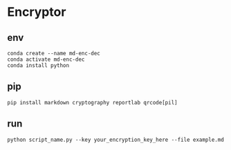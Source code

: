 # Encryptor

## env

```
conda create --name md-enc-dec
conda activate md-enc-dec
conda install python
```

## pip

```
pip install markdown cryptography reportlab qrcode[pil]
```

## run

```
python script_name.py --key your_encryption_key_here --file example.md
```
